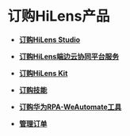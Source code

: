 # 订购HiLens产品<a name="hilens_02_0142"></a>

-   **[订购HiLens Studio](订购HiLens-Studio.md)**  

-   **[订购HiLens端边云协同平台服务](订购HiLens端边云协同平台服务.md)**  

-   **[订购HiLens Kit](订购HiLens-Kit.md)**  

-   **[订购技能](订购技能.md)**  

-   **[订购华为RPA-WeAutomate工具](订购华为RPA-WeAutomate工具.md)**  

-   **[管理订单](管理订单.md)**  


